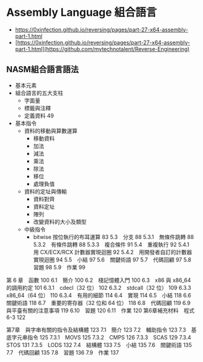 # Assembly Language 組合語言
- https://0xinfection.github.io/reversing/pages/part-27-x64-assembly-part-1.html
- [https://0xinfection.github.io/reversing/pages/part-27-x64-assembly-part-1.html](https://github.com/mytechnotalent/Reverse-Engineering)

## NASM組合語言語法
- 基本元素
- 組合語言的五大支柱
  - 字面量
  - 標籤與注釋
  - 定義資料 49
- 基本指令
  - 資料的移動與算數運算
    - 移動資料
    - 加法
    - 減法
    - 乘法
    - 除法
    - 移位
    - 處理負值
  - 資料的定址與傳輸
    - 資料對齊
    - 資料定址
    - 陣列
    - 改變資料的大小及類型
  - 中級指令
    - bitwise  按位執行的布耳運算 83
5.3　分支 88
5.3.1　無條件跳轉 88
5.3.2　有條件跳轉 88
5.3.3　複合條件 91
5.4　重複執行 92
5.4.1　用 CX/ECX/RCX 計數器實現迴圈 92
5.4.2　用開發者自訂的計數器實現迴圈 94
5.5　小結 97
5.6　關鍵術語 97
5.7　代碼回顧 97
5.8　習題 98
5.9　作業 99

第 6 章　函數 100
6.1　簡介 100
6.2　棧記憶體入門 100
6.3　x86 與 x86_64 的調用約定 101
6.3.1　cdecl（32 位） 102
6.3.2　stdcall（32 位） 109
6.3.3　x86_64（64 位） 110
6.3.4　有用的細節 114
6.4　實現 114
6.5　小結 118
6.6　關鍵術語 118
6.7　重要的寄存器（32 位和
64 位） 118
6.8　代碼回顧 119
6.9　與平臺有關的注意事項 119
6.10　習題 120
6.11　作業 120
第6章補充材料　程式 6-3 122

第7章　與字串有關的指令及結構體 123
7.1　簡介 123
7.2　輔助指令 123
7.3　基底字元串指令 125
7.3.1　MOVS 125
7.3.2　CMPS 126
7.3.3　SCAS 129
7.3.4　STOS 131
7.3.5　LODS 132
7.4　結構體 133
7.5　小結 135
7.6　關鍵術語 135
7.7　代碼回顧 135
7.8　習題 136
7.9　作業 137

